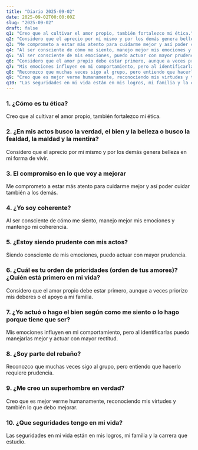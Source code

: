 ```yaml
---
title: "Diario 2025-09-02"
date: 2025-09-02T00:00:00Z
slug: "2025-09-02"
draft: false
q1: "Creo que al cultivar el amor propio, también fortalezco mi ética."
q2: "Considero que el aprecio por mí mismo y por los demás genera belleza en mi forma de vivir."
q3: "Me comprometo a estar más atento para cuidarme mejor y así poder cuidar también a los demás."
q4: "Al ser consciente de cómo me siento, manejo mejor mis emociones y mantengo mi coherencia."
q5: "Al ser consciente de mis emociones, puedo actuar con mayor prudencia."
q6: "Considero que el amor propio debe estar primero, aunque a veces priorizo mis deberes o el apoyo a mi familia."
q7: "Mis emociones influyen en mi comportamiento, pero al identificarlas puedo manejarlas mejor y actuar con mayor rectitud."
q8: "Reconozco que muchas veces sigo al grupo, pero entiendo que hacerlo requiere prudencia."
q9: "Creo que es mejor verme humanamente, reconociendo mis virtudes y también lo que debo mejorar."
q10: "Las seguridades en mi vida están en mis logros, mi familia y la carrera que estudio."
---
```

### 1. ¿Cómo es tu ética?
Creo que al cultivar el amor propio, también fortalezco mi ética.

### 2. ¿En mis actos busco la verdad, el bien y la belleza o busco la fealdad, la maldad y la mentira?
Considero que el aprecio por mí mismo y por los demás genera belleza en mi forma de vivir.

### 3. El compromiso en lo que voy a mejorar
Me comprometo a estar más atento para cuidarme mejor y así poder cuidar también a los demás.

### 4. ¿Yo soy coherente?
Al ser consciente de cómo me siento, manejo mejor mis emociones y mantengo mi coherencia.

### 5. ¿Estoy siendo prudente con mis actos?
Siendo consciente de mis emociones, puedo actuar con mayor prudencia.

### 6. ¿Cuál es tu orden de prioridades (orden de tus amores)? ¿Quién está primero en mi vida?
Considero que el amor propio debe estar primero, aunque a veces priorizo mis deberes o el apoyo a mi familia.

### 7. ¿Yo actuó o hago el bien según como me siento o lo hago porque tiene que ser?
Mis emociones influyen en mi comportamiento, pero al identificarlas puedo manejarlas mejor y actuar con mayor rectitud.

### 8. ¿Soy parte del rebaño?
Reconozco que muchas veces sigo al grupo, pero entiendo que hacerlo requiere prudencia.

### 9. ¿Me creo un superhombre en verdad?
Creo que es mejor verme humanamente, reconociendo mis virtudes y también lo que debo mejorar.

### 10. ¿Que seguridades tengo en mi vida?
Las seguridades en mi vida están en mis logros, mi familia y la carrera que estudio.
